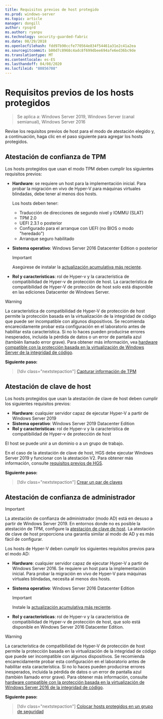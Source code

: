 ```yaml
---
title: Requisitos previos de host protegido
ms.prod: windows-server
ms.topic: article
manager: dongill
author: rpsqrd
ms.author: ryanpu
ms.technology: security-guarded-fabric
ms.date: 08/29/2018
ms.openlocfilehash: fdd97b90ccfe770564e834f54461a31e2c41a2ea
ms.sourcegitcommit: b00d7c8968c4adc8f699dbee694afe6ed36bc9de
ms.translationtype: MT
ms.contentlocale: es-ES
ms.lasthandoff: 04/08/2020
ms.locfileid: "80856708"
---
```

# <a name="prerequisites-for-guarded-hosts"></a>Requisitos previos de los hosts protegidos

>Se aplica a: Windows Server 2019, Windows Server (canal semianual), Windows Server 2016

Revise los requisitos previos de host para el modo de atestación elegido y, a continuación, haga clic en el paso siguiente para agregar los hosts protegidos.

## <a name="tpm-trusted-attestation"></a>Atestación de confianza de TPM

Los hosts protegidos que usan el modo TPM deben cumplir los siguientes requisitos previos:

-   **Hardware**: se requiere un host para la implementación inicial. Para probar la migración en vivo de Hyper-V para máquinas virtuales blindadas, debe tener al menos dos hosts.

    Los hosts deben tener:
    
    - Traducción de direcciones de segundo nivel y IOMMU (SLAT)
    - TPM 2.0
    - UEFI 2.3.1 o posterior
    - Configurado para el arranque con UEFI (no BIOS o modo "heredado")
    - Arranque seguro habilitado
        
-   **Sistema operativo**: Windows Server 2016 Datacenter Edition o posterior

    > [!IMPORTANT]
    > Asegúrese de instalar la [actualización acumulativa más reciente](https://support.microsoft.com/help/4000825/windows-10-and-windows-server-2016-update-history).  

-   **Rol y características**: rol de Hyper-v y la característica de compatibilidad de Hyper-v de protección de host. La característica de compatibilidad de Hyper-V de protección de host solo está disponible en las ediciones Datacenter de Windows Server. 

> [!WARNING]
> La característica de compatibilidad de Hyper-V de protección de host permite la protección basada en la virtualización de la integridad de código que puede ser incompatible con algunos dispositivos. Se recomienda encarecidamente probar esta configuración en el laboratorio antes de habilitar esta característica. Si no lo haces pueden producirse errores inesperados, incluida la pérdida de datos o un error de pantalla azul (también llamado error grave). Para obtener más información, vea [hardware compatible con la protección basada en la virtualización de Windows Server de la integridad de código](guarded-fabric-compatible-hardware-with-virtualization-based-protection-of-code-integrity.md).

**Siguiente paso:** 
> [!div class="nextstepaction"]
> [Capturar información de TPM](guarded-fabric-tpm-trusted-attestation-capturing-hardware.md)

## <a name="host-key-attestation"></a>Atestación de clave de host

Los hosts protegidos que usan la atestación de clave de host deben cumplir los siguientes requisitos previos:

- **Hardware**: cualquier servidor capaz de ejecutar Hyper-V a partir de Windows Server 2019
- **Sistema operativo**: Windows Server 2019 Datacenter Edition
- **Rol y características**: rol de Hyper-v y la característica de compatibilidad de Hyper-v de protección de host 

El host se puede unir a un dominio o a un grupo de trabajo. 

En el caso de la atestación de clave de host, HGS debe ejecutar Windows Server 2019 y funcionar con la atestación V2. Para obtener más información, consulte [requisitos previos de HGS](guarded-fabric-prepare-for-hgs.md#prerequisites). 

**Siguiente paso:** 
> [!div class="nextstepaction"]
> [Crear un par de claves](guarded-fabric-create-host-key.md)

## <a name="admin-trusted-attestation"></a>Atestación de confianza de administrador

>[!IMPORTANT]
>La atestación de confianza de administrador (modo AD) está en desuso a partir de Windows Server 2019. En entornos donde no es posible la atestación de TPM, configure la [atestación de clave de host](#host-key-attestation). La atestación de clave de host proporciona una garantía similar al modo de AD y es más fácil de configurar. 

Los hosts de Hyper-V deben cumplir los siguientes requisitos previos para el modo AD:

-   **Hardware**: cualquier servidor capaz de ejecutar Hyper-V a partir de Windows Server 2016. Se requiere un host para la implementación inicial. Para probar la migración en vivo de Hyper-V para máquinas virtuales blindadas, necesita al menos dos hosts.

-   **Sistema operativo**: Windows Server 2016 Datacenter Edition

    > [!IMPORTANT]
    > Instale la [actualización acumulativa más reciente](https://support.microsoft.com/help/4000825/windows-10-and-windows-server-2016-update-history).

-   **Rol y características**: rol de Hyper-v y la característica de compatibilidad de Hyper-v de protección de host, que solo está disponible en Windows Server 2016 Datacenter Edition. 

> [!WARNING]
> La característica de compatibilidad de Hyper-V de protección de host permite la protección basada en la virtualización de la integridad de código que puede ser incompatible con algunos dispositivos. Se recomienda encarecidamente probar esta configuración en el laboratorio antes de habilitar esta característica. Si no lo haces pueden producirse errores inesperados, incluida la pérdida de datos o un error de pantalla azul (también llamado error grave). Para obtener más información, consulte [hardware compatible con la protección basada en la virtualización de Windows Server 2016 de la integridad de código](guarded-fabric-compatible-hardware-with-virtualization-based-protection-of-code-integrity.md).

**Siguiente paso:** 
> [!div class="nextstepaction"]
> [Colocar hosts protegidos en un grupo de seguridad](guarded-fabric-admin-trusted-attestation-creating-a-security-group.md)